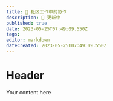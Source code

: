 ```yaml
---
title: 🤝 社区工作中的协作
description: 🔴 更新中
published: true
date: 2023-05-25T07:49:09.550Z
tags: 
editor: markdown
dateCreated: 2023-05-25T07:49:09.550Z
---
```


# Header
Your content here
